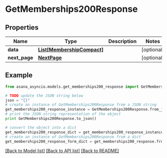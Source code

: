 # GetMemberships200Response


## Properties

Name | Type | Description | Notes
------------ | ------------- | ------------- | -------------
**data** | [**List[MembershipCompact]**](MembershipCompact.md) |  | [optional] 
**next_page** | [**NextPage**](NextPage.md) |  | [optional] 

## Example

```python
from asana_asyncio.models.get_memberships200_response import GetMemberships200Response

# TODO update the JSON string below
json = "{}"
# create an instance of GetMemberships200Response from a JSON string
get_memberships200_response_instance = GetMemberships200Response.from_json(json)
# print the JSON string representation of the object
print GetMemberships200Response.to_json()

# convert the object into a dict
get_memberships200_response_dict = get_memberships200_response_instance.to_dict()
# create an instance of GetMemberships200Response from a dict
get_memberships200_response_form_dict = get_memberships200_response.from_dict(get_memberships200_response_dict)
```
[[Back to Model list]](../README.md#documentation-for-models) [[Back to API list]](../README.md#documentation-for-api-endpoints) [[Back to README]](../README.md)


